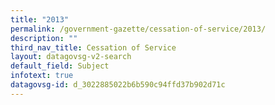 ```yaml
---
title: "2013"
permalink: /government-gazette/cessation-of-service/2013/
description: ""
third_nav_title: Cessation of Service
layout: datagovsg-v2-search
default_field: Subject
infotext: true
datagovsg-id: d_3022885022b6b590c94ffd37b902d71c
---
```

